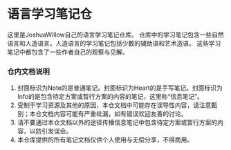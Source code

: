 # 语言学习笔记仓

这里是JoshuaWillow自己的语言学习笔记仓库。
仓库中的学习笔记包含一些自然语言和人造语言。人造语言的学习笔记包括少数的辅助语和艺术造语。
这些学习笔记中都包含了一些作者自己的观察与见解。

### 仓内文档说明
1. 封面标识为Note的是普通笔记。封面标识为Heart的是手写笔记。封面标识为Info的是包含待定方案或暂行方案的内容的笔记，这里称“信息笔记”。
2. 受制于学习资源及其他的原因，本仓文档中可能存在误导性内容，请注意甄别；本仓文档内容可能有严重纰漏，如有错误欢迎友善的讨论。
3. 请不要通过本仓文档以外的途径传播信息笔记中包含待定方案或暂行方案的内容，以防引发误会。
4. 本仓库提供的所有笔记文档仅供个人使用与无偿分享，不得商用。
